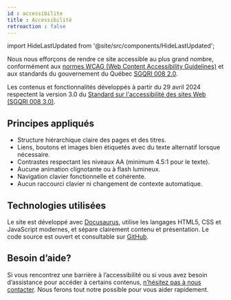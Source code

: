 ```yaml
---
id : accessibilite
title : Accessibilité
retroaction : false
---
```


import HideLastUpdated from '@site/src/components/HideLastUpdated';

<HideLastUpdated/>

Nous nous efforçons de rendre ce site accessible au plus grand nombre, conformément aux [normes WCAG (Web Content Accessibility Guidelines)](https://www.w3.org/WAI/standards-guidelines/wcag/) et aux standards du gouvernement du Québec [SGQRI 008 2.0](https://cdn-contenu.quebec.ca/cdn-contenu/adm/min/cybersecurite_numerique/Standard_sur_l_accessibilite/standard-access-web.pdf).

Les contenus et fonctionnalités développés à partir du 29 avril 2024 respectent la version 3.0 du [Standard sur l'accessibilité des sites Web (SGQRI 008 3.0)](https://www.quebec.ca/gouvernement/ministere/cybersecurite-numerique/publications/standard-accessibilite-sites-web).

## Principes appliqués

- Structure hiérarchique claire des pages et des titres.
- Liens, boutons et images bien étiquetés avec du texte alternatif lorsque nécessaire.
- Contrastes respectant les niveaux AA (minimum 4.5:1 pour le texte).
- Aucune animation clignotante ou à flash lumineux.
- Navigation clavier fonctionnelle et cohérente.
- Aucun raccourci clavier ni changement de contexte automatique.

## Technologies utilisées

Le site est développé avec [Docusaurus](https://docusaurus.io/), utilise les langages HTML5, CSS et JavaScript modernes, et sépare clairement contenu et présentation. Le code source est ouvert et consultable sur [GitHub](https://github.com/bibudem/techno).

## Besoin d’aide?

Si vous rencontrez une barrière à l’accessibilité ou si vous avez besoin d’assistance pour accéder à certains contenus, [n’hésitez pas à nous contacter](./nous-joindre). Nous ferons tout notre possible pour vous aider rapidement.

